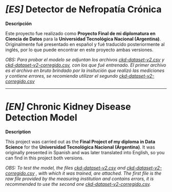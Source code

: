# *[ES]* **Detector de Nefropatía Crónica**

**Descripción**

Este proyecto fue realizado como **Proyecto Final de mi diplomatura en Ciencia de Datos** para la **Universidad Tecnológica Nacional (Argentina)**. 
Originalmente fué presentado en español y fué traducido posteriormente al inglés, por lo que puede encontrar en este proyecto ambas versiones. 

*OBS: Para probar el modelo se adjuntan los archivos  [ckd-dataset-v2.csv](https://github.com/GiselBustos/CKDprediction/blob/main/ckd-dataset-v2.csv) y [ckd-dataset-v2-corregido.csv](https://github.com/GiselBustos/CKDprediction/blob/main/ckd-dataset-v2-corregido.csv), con los que fué entrenado. El primer archivo es el archivo en bruto brindado por la insitución que realizó las mediciones y contiene errores, se recomienda utilizar el segundo [ckd-dataset-v2-corregido.csv](https://github.com/GiselBustos/CKDprediction/blob/main/ckd-dataset-v2-corregido.csv)*

--------------------------------------------------------------------------------------------------------------------------------------------------

# *[EN]* **Chronic Kidney Disease Detection Model**

**Description**

This project was carried out as the **Final Project of my diploma in Data Science** for the **Universidad Tecnológica Nacional (Argentina)**. 
It was originally presented in Spanish and was later translated into English, so you can find in this project both versions. 

*OBS: To test the model, the files [ckd-dataset-v2.csv](https://github.com/GiselBustos/CKDprediction/blob/main/ckd-dataset-v2.csv) and [ckd-dataset-v2-corregido.csv](https://github.com/GiselBustos/CKDprediction/blob/main/ckd-dataset-v2-corregido.csv) , with which it was trained, are attached. The first file is the raw file provided by the measuring institution and contains errors, it is recommended to use the second one [ckd-dataset-v2-corregido.csv](https://github.com/GiselBustos/CKDprediction/blob/main/ckd-dataset-v2-corregido.csv).*


